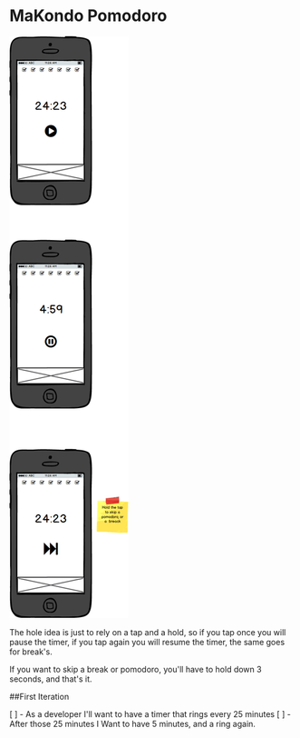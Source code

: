 # MaKondo Pomodoro

![maKondo Pomodoro mockup](./01.png)

The hole idea is just to rely on a tap and a hold, so if you tap once you will pause the timer, if you tap again you will resume the timer, the same goes for break's.

If you want to skip a break or pomodoro, you'll have to hold down 3 seconds, and that's it.


##First Iteration

[ ] - As a developer I'll want to have a timer that rings every 25 minutes
[ ] - After those 25 minutes I Want to have 5 minutes, and a ring again.
